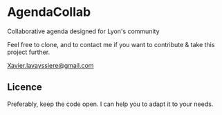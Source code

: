 # AgendaCollab

Collaborative agenda designed for Lyon's community

Feel free to clone, and to contact me if you want to contribute & take this project further.

Xavier.lavayssiere@gmail.com

## Licence

Preferably, keep the code open. I can help you to adapt it to your needs.